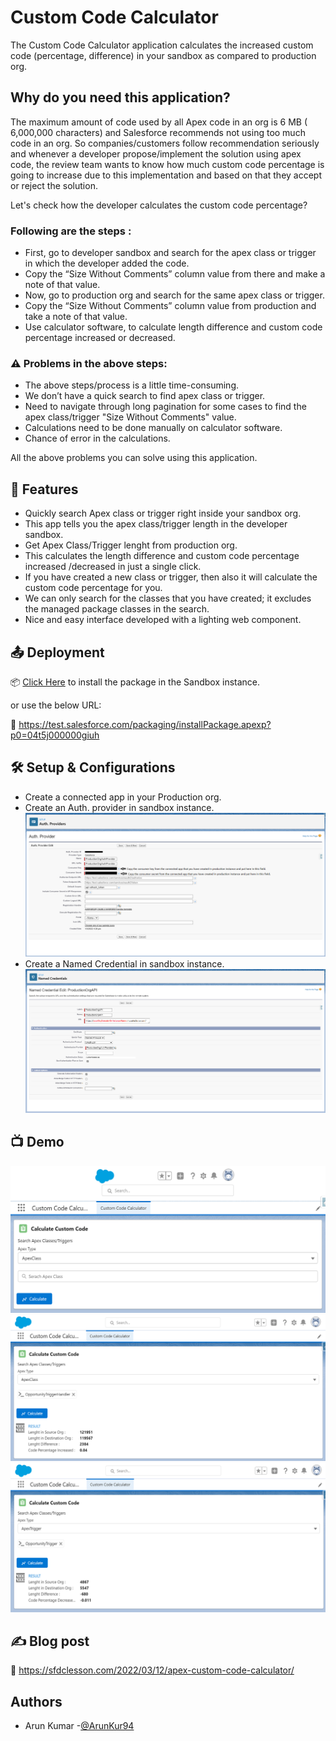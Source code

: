 # Custom Code Calculator
The Custom Code Calculator application calculates the increased custom code (percentage, difference) in your sandbox as compared to production org.

## Why do you need this application?
The maximum amount of code used by all Apex code in an org is 6 MB ( 6,000,000 characters) and Salesforce recommends not using too much code in an org. So companies/customers follow recommendation seriously and whenever a developer propose/implement the solution using apex code, the review team wants to know how much custom code percentage is going to increase due to this implementation and based on that they accept or reject the solution.

Let's check how the developer calculates the custom code percentage?

### Following are the steps :
* First, go to developer sandbox and search for the apex class or trigger in which the developer added the code.
* Copy the “Size Without Comments” column value from there and make a note of that value.
* Now, go to production org and search for the same apex class or trigger.
* Copy the “Size Without Comments” column value from production and take a note of that value.
* Use calculator software, to calculate length difference and custom code percentage increased or decreased.

### ⚠️ Problems in the above steps:
* The above steps/process is a little time-consuming.
* We don’t have a quick search to find apex class or trigger. 
* Need to navigate through long pagination for some cases to find the apex class/trigger "Size Without Comments" value.
* Calculations need to be done manually on calculator software.
* Chance of error in the calculations.

All the above problems you can solve using this application.

## :high_brightness: Features
* Quickly search Apex class or trigger right inside your sandbox org.
* This app tells you the apex class/trigger length in the developer sandbox.
* Get Apex Class/Trigger lenght from production org.
* This calculates the length difference and custom code percentage increased /decreased in just a single click.
* If you have created a new class or trigger, then also it will calculate the custom code percentage for you.
* We can only search for the classes that you have created; it excludes the managed package classes in the search.
* Nice and easy interface developed with a lighting web component.

## :outbox_tray: Deployment
:package: [Click Here](https://test.salesforce.com/packaging/installPackage.apexp?p0=04t5j000000giuh) to install the package in the Sandbox instance.

or use the below URL:

:link: https://test.salesforce.com/packaging/installPackage.apexp?p0=04t5j000000giuh

## :hammer_and_wrench: Setup & Configurations
* Create a connected app in your Production org.
* Create an Auth. provider in sandbox instance.
 ![](https://github.com/arun12209/Custom-Code-Calculator/blob/main/Images/Auth_Provider.png)
* Create a Named Credential in sandbox instance.
 ![](https://github.com/arun12209/Custom-Code-Calculator/blob/main/Images/NamedCredentials_setting.png)

## :tv: Demo
![](https://github.com/arun12209/Custom-Code-Calculator/blob/main/Images/CustomCodeCalculatorDemo.png)
![](https://github.com/arun12209/Custom-Code-Calculator/blob/main/Images/ApexClassCalculation.png)
![](https://github.com/arun12209/Custom-Code-Calculator/blob/main/Images/ApexTriggerCalculation.png)

## ✍️ Blog post
:link: https://sfdclesson.com/2022/03/12/apex-custom-code-calculator/

## Authors
* Arun Kumar -[@ArunKur94](https://twitter.com/ArunKur94)



